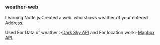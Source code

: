 ### weather-web
Learning Node.js 
Created a web. who shows weather of your entered Address.

Used For Data of weather :-[Dark Sky API](https://darksky.net/dev "Dark sky's Homepage") and For location work:-[Mapbox API](https://www.mapbox.com "Mapbox's Homepage").
